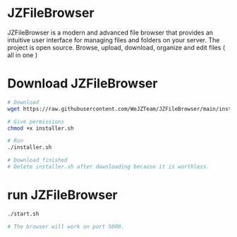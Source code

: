 # JZFileBrowser
JZFileBrowser is a modern and advanced file browser that provides an intuitive user interface for managing files and folders on your server.
The project is open source.
Browse, upload, download, organize and edit files ( all in one )

# Download JZFileBrowser
  
```bash
# Download
wget https://raw.githubusercontent.com/WeJZTeam/JZFileBrowser/main/installer.sh

# Give permissions
chmod +x installer.sh

# Run
./installer.sh

# Download finished
# Delete installer.sh after downloading because it is worthless.
```

# run JZFileBrowser
  
```bash
./start.sh

# The browser will work on port 5000.
```
